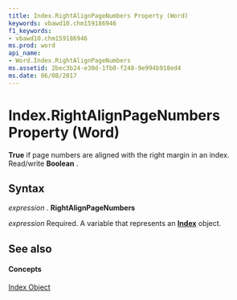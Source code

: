 ```yaml
---
title: Index.RightAlignPageNumbers Property (Word)
keywords: vbawd10.chm159186946
f1_keywords:
- vbawd10.chm159186946
ms.prod: word
api_name:
- Word.Index.RightAlignPageNumbers
ms.assetid: 2bec3b24-e30d-1fb0-f248-9e994b918ed4
ms.date: 06/08/2017
---
```



# Index.RightAlignPageNumbers Property (Word)

 **True** if page numbers are aligned with the right margin in an index. Read/write **Boolean** .


## Syntax

 _expression_ . **RightAlignPageNumbers**

 _expression_ Required. A variable that represents an **[Index](index-object-word.md)** object.


## See also


#### Concepts


[Index Object](index-object-word.md)

